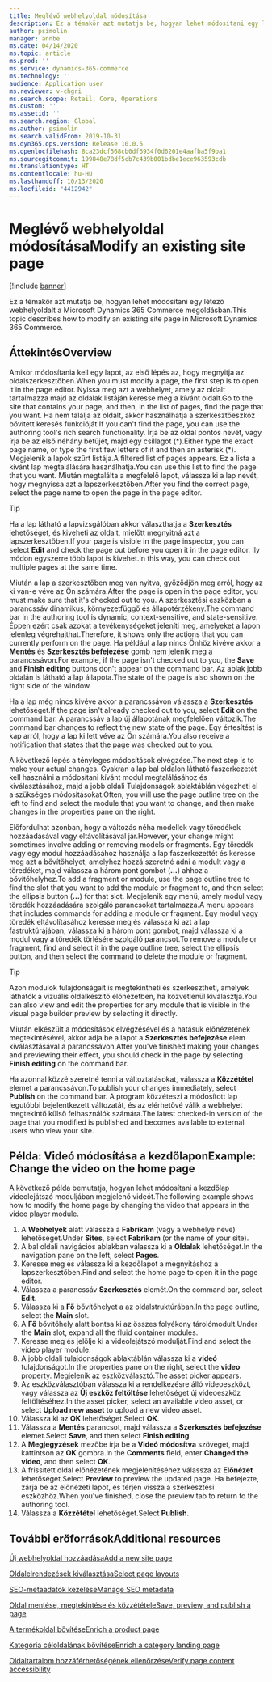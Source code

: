 ```yaml
---
title: Meglévő webhelyoldal módosítása
description: Ez a témakör azt mutatja be, hogyan lehet módosítani egy létező webhelyoldalt a Microsoft Dynamics 365 Commerce megoldásban.
author: psimolin
manager: annbe
ms.date: 04/14/2020
ms.topic: article
ms.prod: ''
ms.service: dynamics-365-commerce
ms.technology: ''
audience: Application user
ms.reviewer: v-chgri
ms.search.scope: Retail, Core, Operations
ms.custom: ''
ms.assetid: ''
ms.search.region: Global
ms.author: psimolin
ms.search.validFrom: 2019-10-31
ms.dyn365.ops.version: Release 10.0.5
ms.openlocfilehash: 8ca23dcf568cb0df6934f0d6201e4aafba5f9ba1
ms.sourcegitcommit: 199848e78df5cb7c439b001bdbe1ece963593cdb
ms.translationtype: HT
ms.contentlocale: hu-HU
ms.lasthandoff: 10/13/2020
ms.locfileid: "4412942"
---
```

# <a name="modify-an-existing-site-page"></a><span data-ttu-id="83e52-103">Meglévő webhelyoldal módosítása</span><span class="sxs-lookup"><span data-stu-id="83e52-103">Modify an existing site page</span></span>


[!include [banner](includes/banner.md)]

<span data-ttu-id="83e52-104">Ez a témakör azt mutatja be, hogyan lehet módosítani egy létező webhelyoldalt a Microsoft Dynamics 365 Commerce megoldásban.</span><span class="sxs-lookup"><span data-stu-id="83e52-104">This topic describes how to modify an existing site page in Microsoft Dynamics 365 Commerce.</span></span>

## <a name="overview"></a><span data-ttu-id="83e52-105">Áttekintés</span><span class="sxs-lookup"><span data-stu-id="83e52-105">Overview</span></span>

<span data-ttu-id="83e52-106">Amikor módosítania kell egy lapot, az első lépés az, hogy megnyitja az oldalszerkesztőben.</span><span class="sxs-lookup"><span data-stu-id="83e52-106">When you must modify a page, the first step is to open it in the page editor.</span></span> <span data-ttu-id="83e52-107">Nyissa meg azt a webhelyet, amely az oldalt tartalmazza majd az oldalak listáján keresse meg a kívánt oldalt.</span><span class="sxs-lookup"><span data-stu-id="83e52-107">Go to the site that contains your page, and then, in the list of pages, find the page that you want.</span></span> <span data-ttu-id="83e52-108">Ha nem találja az oldalt, akkor használhatja a szerkesztőeszköz bővített keresés funkcióját.</span><span class="sxs-lookup"><span data-stu-id="83e52-108">If you can't find the page, you can use the authoring tool's rich search functionality.</span></span> <span data-ttu-id="83e52-109">Írja be az oldal pontos nevét, vagy írja be az első néhány betűjét, majd egy csillagot (\*).</span><span class="sxs-lookup"><span data-stu-id="83e52-109">Either type the exact page name, or type the first few letters of it and then an asterisk (\*).</span></span> <span data-ttu-id="83e52-110">Megjelenik a lapok szűrt listája.</span><span class="sxs-lookup"><span data-stu-id="83e52-110">A filtered list of pages appears.</span></span> <span data-ttu-id="83e52-111">Ez a lista a kívánt lap megtalálására használhatja.</span><span class="sxs-lookup"><span data-stu-id="83e52-111">You can use this list to find the page that you want.</span></span> <span data-ttu-id="83e52-112">Miután megtalálta a megfelelő lapot, válassza ki a lap nevét, hogy megnyissa azt a lapszerkesztőben.</span><span class="sxs-lookup"><span data-stu-id="83e52-112">After you find the correct page, select the page name to open the page in the page editor.</span></span>

> [!TIP]
> <span data-ttu-id="83e52-113">Ha a lap látható a lapvizsgálóban akkor választhatja a **Szerkesztés** lehetőséget, és kiveheti az oldalt, mielőtt megnyitná azt a lapszerkesztőben.</span><span class="sxs-lookup"><span data-stu-id="83e52-113">If your page is visible in the page inspector, you can select **Edit** and check the page out before you open it in the page editor.</span></span> <span data-ttu-id="83e52-114">Ily módon egyszerre több lapot is kivehet.</span><span class="sxs-lookup"><span data-stu-id="83e52-114">In this way, you can check out multiple pages at the same time.</span></span>

<span data-ttu-id="83e52-115">Miután a lap a szerkesztőben meg van nyitva, győződjön meg arról, hogy az ki van-e véve az Ön számára.</span><span class="sxs-lookup"><span data-stu-id="83e52-115">After the page is open in the page editor, you must make sure that it's checked out to you.</span></span> <span data-ttu-id="83e52-116">A szerkesztési eszközben a parancssáv dinamikus, környezetfüggő és állapotérzékeny.</span><span class="sxs-lookup"><span data-stu-id="83e52-116">The command bar in the authoring tool is dynamic, context-sensitive, and state-sensitive.</span></span> <span data-ttu-id="83e52-117">Éppen ezért csak azokat a tevékenységeket jeleníti meg, amelyeket a lapon jelenleg végrehajthat.</span><span class="sxs-lookup"><span data-stu-id="83e52-117">Therefore, it shows only the actions that you can currently perform on the page.</span></span> <span data-ttu-id="83e52-118">Ha például a lap nincs Önhöz kivéve akkor a **Mentés** és **Szerkesztés befejezése** gomb nem jelenik meg a parancssávon.</span><span class="sxs-lookup"><span data-stu-id="83e52-118">For example, if the page isn't checked out to you, the **Save** and **Finish editing** buttons don't appear on the command bar.</span></span> <span data-ttu-id="83e52-119">Az ablak jobb oldalán is látható a lap állapota.</span><span class="sxs-lookup"><span data-stu-id="83e52-119">The state of the page is also shown on the right side of the window.</span></span>

<span data-ttu-id="83e52-120">Ha a lap még nincs kivéve akkor a parancssávon válassza a **Szerkesztés** lehetőséget.</span><span class="sxs-lookup"><span data-stu-id="83e52-120">If the page isn't already checked out to you, select **Edit** on the command bar.</span></span> <span data-ttu-id="83e52-121">A parancssáv a lap új állapotának megfelelően változik.</span><span class="sxs-lookup"><span data-stu-id="83e52-121">The command bar changes to reflect the new state of the page.</span></span> <span data-ttu-id="83e52-122">Egy értesítést is kap arról, hogy a lap ki lett véve az Ön számára.</span><span class="sxs-lookup"><span data-stu-id="83e52-122">You also receive a notification that states that the page was checked out to you.</span></span>

<span data-ttu-id="83e52-123">A következő lépés a tényleges módosítások elvégzése.</span><span class="sxs-lookup"><span data-stu-id="83e52-123">The next step is to make your actual changes.</span></span> <span data-ttu-id="83e52-124">Gyakran a lap bal oldalon látható faszerkezetét kell használni a módosítani kívánt modul megtalálásához és kiválasztásához, majd a jobb oldali Tulajdonságok ablaktáblán végezheti el a szükséges módosításokat.</span><span class="sxs-lookup"><span data-stu-id="83e52-124">Often, you will use the page outline tree on the left to find and select the module that you want to change, and then make changes in the properties pane on the right.</span></span> 

<span data-ttu-id="83e52-125">Előfordulhat azonban, hogy a változás néha modellek vagy töredékek hozzáadásával vagy eltávolításával jár.</span><span class="sxs-lookup"><span data-stu-id="83e52-125">However, your change might sometimes involve adding or removing models or fragments.</span></span> <span data-ttu-id="83e52-126">Egy töredék vagy egy modul hozzáadásához használja a lap faszerkezettét és keresse meg azt a bővítőhelyet, amelyhez hozzá szeretné adni a modult vagy a töredéket, majd válassza a három pont gombot (**...**) ahhoz a bővítőhelyhez.</span><span class="sxs-lookup"><span data-stu-id="83e52-126">To add a fragment or module, use the page outline tree to find the slot that you want to add the module or fragment to, and then select the ellipsis button (**...**) for that slot.</span></span> <span data-ttu-id="83e52-127">Megjelenik egy menü, amely modul vagy töredék hozzáadására szolgáló parancsokat tartalmazza.</span><span class="sxs-lookup"><span data-stu-id="83e52-127">A menu appears that includes commands for adding a module or fragment.</span></span> <span data-ttu-id="83e52-128">Egy modul vagy töredék eltávolításához keresse meg és válassza ki azt a lap fastruktúrájában, válassza ki a három pont gombot, majd válassza ki a modul vagy a töredék törlésére szolgáló parancsot.</span><span class="sxs-lookup"><span data-stu-id="83e52-128">To remove a module or fragment, find and select it in the page outline tree, select the ellipsis button, and then select the command to delete the module or fragment.</span></span>

> [!TIP]
> <span data-ttu-id="83e52-129">Azon modulok tulajdonságait is megtekintheti és szerkesztheti, amelyek láthatók a vizuális oldalkészítő előnézetben, ha közvetlenül kiválasztja.</span><span class="sxs-lookup"><span data-stu-id="83e52-129">You can also view and edit the properties for any module that is visible in the visual page builder preview by selecting it directly.</span></span>

<span data-ttu-id="83e52-130">Miután elkészült a módosítások elvégzésével és a hatásuk előnézetének megtekintésével, akkor adja be a lapot a **Szerkesztés befejezése** elem kiválasztásával a parancssávon.</span><span class="sxs-lookup"><span data-stu-id="83e52-130">After you've finished making your changes and previewing their effect, you should check in the page by selecting **Finish editing** on the command bar.</span></span> 

<span data-ttu-id="83e52-131">Ha azonnal közzé szeretné tenni a változtatásokat, válassza a **Közzététel** elemet a parancssávon.</span><span class="sxs-lookup"><span data-stu-id="83e52-131">To publish your changes immediately, select **Publish** on the command bar.</span></span> <span data-ttu-id="83e52-132">A program közzéteszi a módosított lap legutóbbi bejelentkezett változatát, és az elérhetővé válik a webhelyet megtekintő külső felhasználók számára.</span><span class="sxs-lookup"><span data-stu-id="83e52-132">The latest checked-in version of the page that you modified is published and becomes available to external users who view your site.</span></span> 

## <a name="example-change-the-video-on-the-home-page"></a><span data-ttu-id="83e52-133">Példa: Videó módosítása a kezdőlapon</span><span class="sxs-lookup"><span data-stu-id="83e52-133">Example: Change the video on the home page</span></span>

<span data-ttu-id="83e52-134">A következő példa bemutatja, hogyan lehet módosítani a kezdőlap videolejátszó moduljában megjelenő videót.</span><span class="sxs-lookup"><span data-stu-id="83e52-134">The following example shows how to modify the home page by changing the video that appears in the video player module.</span></span>

1. <span data-ttu-id="83e52-135">A **Webhelyek** alatt válassza a **Fabrikam** (vagy a webhelye neve) lehetőséget.</span><span class="sxs-lookup"><span data-stu-id="83e52-135">Under **Sites**, select **Fabrikam** (or the name of your site).</span></span>
1. <span data-ttu-id="83e52-136">A bal oldali navigációs ablakban válassza ki a **Oldalak** lehetőséget.</span><span class="sxs-lookup"><span data-stu-id="83e52-136">In the navigation pane on the left, select **Pages**.</span></span>
1. <span data-ttu-id="83e52-137">Keresse meg és válassza ki a kezdőlapot a megnyitáshoz a lapszerkesztőben.</span><span class="sxs-lookup"><span data-stu-id="83e52-137">Find and select the home page to open it in the page editor.</span></span>
1. <span data-ttu-id="83e52-138">Válassza a parancssáv **Szerkesztés** elemét.</span><span class="sxs-lookup"><span data-stu-id="83e52-138">On the command bar, select **Edit**.</span></span>
1. <span data-ttu-id="83e52-139">Válassza ki a **Fő** bővítőhelyet a az oldalstruktúrában.</span><span class="sxs-lookup"><span data-stu-id="83e52-139">In the page outline, select the **Main** slot.</span></span>
1. <span data-ttu-id="83e52-140">A **Fő** bővítőhely alatt bontsa ki az összes folyékony tárolómodult.</span><span class="sxs-lookup"><span data-stu-id="83e52-140">Under the **Main** slot, expand all the fluid container modules.</span></span>
1. <span data-ttu-id="83e52-141">Keresse meg és jelölje ki a videolejátszó modulját.</span><span class="sxs-lookup"><span data-stu-id="83e52-141">Find and select the video player module.</span></span>
1. <span data-ttu-id="83e52-142">A jobb oldali tulajdonságok ablaktáblán válassza ki a **videó** tulajdonságot.</span><span class="sxs-lookup"><span data-stu-id="83e52-142">In the properties pane on the right, select the **video** property.</span></span> <span data-ttu-id="83e52-143">Megjelenik az eszközválasztó.</span><span class="sxs-lookup"><span data-stu-id="83e52-143">The asset picker appears.</span></span>
1. <span data-ttu-id="83e52-144">Az eszközválasztóban válassza ki a rendelkezésre álló videoeszközt, vagy válassza az **Új eszköz feltöltése** lehetőséget új videoeszköz feltöltéséhez.</span><span class="sxs-lookup"><span data-stu-id="83e52-144">In the asset picker, select an available video asset, or select **Upload new asset** to upload a new video asset.</span></span>
1. <span data-ttu-id="83e52-145">Válassza ki az **OK** lehetőséget.</span><span class="sxs-lookup"><span data-stu-id="83e52-145">Select **OK**.</span></span>
1. <span data-ttu-id="83e52-146">Válassza a **Mentés** parancsot, majd válassza a **Szerkesztés befejezése** elemet.</span><span class="sxs-lookup"><span data-stu-id="83e52-146">Select **Save**, and then select **Finish editing**.</span></span>
1. <span data-ttu-id="83e52-147">A **Megjegyzések** mezőbe írja be a **Videó módosítva** szöveget, majd kattintson az **OK** gombra.</span><span class="sxs-lookup"><span data-stu-id="83e52-147">In the **Comments** field, enter **Changed the video**, and then select **OK**.</span></span>
1. <span data-ttu-id="83e52-148">A frissített oldal előnézetének megjelenítéséhez válassza az **Előnézet** lehetőséget.</span><span class="sxs-lookup"><span data-stu-id="83e52-148">Select **Preview** to preview the updated page.</span></span> <span data-ttu-id="83e52-149">Ha befejezte, zárja be az előnézeti lapot, és térjen vissza a szerkesztési eszközhöz.</span><span class="sxs-lookup"><span data-stu-id="83e52-149">When you've finished, close the preview tab to return to the authoring tool.</span></span>
1. <span data-ttu-id="83e52-150">Válassza a **Közzététel** lehetőséget.</span><span class="sxs-lookup"><span data-stu-id="83e52-150">Select **Publish**.</span></span>

## <a name="additional-resources"></a><span data-ttu-id="83e52-151">További erőforrások</span><span class="sxs-lookup"><span data-stu-id="83e52-151">Additional resources</span></span>

[<span data-ttu-id="83e52-152">Új webhelyoldal hozzáadása</span><span class="sxs-lookup"><span data-stu-id="83e52-152">Add a new site page</span></span>](add-new-page.md)

[<span data-ttu-id="83e52-153">Oldalelrendezések kiválasztása</span><span class="sxs-lookup"><span data-stu-id="83e52-153">Select page layouts</span></span>](select-page-layouts.md)

[<span data-ttu-id="83e52-154">SEO-metaadatok kezelése</span><span class="sxs-lookup"><span data-stu-id="83e52-154">Manage SEO metadata</span></span>](manage-seo-metadata.md)

[<span data-ttu-id="83e52-155">Oldal mentése, megtekintése és közzététele</span><span class="sxs-lookup"><span data-stu-id="83e52-155">Save, preview, and publish a page</span></span>](save-preview-publish-page.md)

[<span data-ttu-id="83e52-156">A termékoldal bővítése</span><span class="sxs-lookup"><span data-stu-id="83e52-156">Enrich a product page</span></span>](enrich-product-page.md)

[<span data-ttu-id="83e52-157">Kategória céloldalának bővítése</span><span class="sxs-lookup"><span data-stu-id="83e52-157">Enrich a category landing page</span></span>](enrich-category-page.md)

[<span data-ttu-id="83e52-158">Oldaltartalom hozzáférhetőségének ellenőrzése</span><span class="sxs-lookup"><span data-stu-id="83e52-158">Verify page content accessibility</span></span>](verify-accessibility.md)
